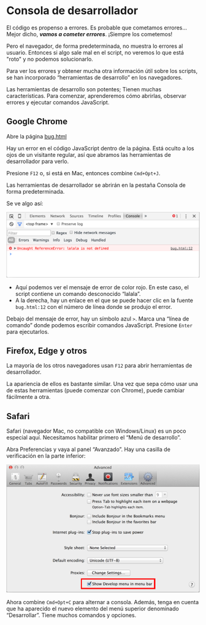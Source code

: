 # Consola de desarrollador

El código es propenso a errores. Es probable que cometamos errores... Mejor dicho, **_vamos a cometer errores_**. ¡Siempre los cometemos!

Pero el navegador, de forma predeterminada, no muestra lo errores al usuario. Entonces si algo sale mal en el script, no veremos lo que está "roto" y no podemos solucionarlo.

Para ver los errores y obtener mucha otra información útil sobre los scripts, se han incorporado “herramientas de desarrollo” en los navegadores.

Las herramientas de desarrollo son potentes; Tienen muchas características. Para comenzar, aprenderemos cómo abrirlas, observar errores y ejecutar comandos JavaScript.

## Google Chrome

Abre la página [bug.html](https://es.javascript.info/article/devtools/bug.html)

Hay un error en el código JavaScript dentro de la página. Está oculto a los ojos de un visitante regular, así que abramos las herramientas de desarrollador para verlo.

Presione `F12` o, si está en Mac, entonces combine `Cmd+Opt+J`.

Las herramientas de desarrollador se abrirán en la pestaña Consola de forma predeterminada.

Se ve algo así:

![imagen-lalala](../assets/images/devtools-lalala.png)

- Aquí podemos ver el mensaje de error de color rojo. En este caso, el script contiene un comando desconocido “lalala”.
- A la derecha, hay un enlace en el que se puede hacer clic en la fuente `bug.html:12` con el número de línea donde se produjo el error.

Debajo del mensaje de error, hay un símbolo azul `>`. Marca una “línea de comando” donde podemos escribir comandos JavaScript. Presione `Enter` para ejecutarlos.

## Firefox, Edge y otros

La mayoría de los otros navegadores usan `F12` para abrir herramientas de desarrollador.

La apariencia de ellos es bastante similar. Una vez que sepa cómo usar una de estas herramientas (puede comenzar con Chrome), puede cambiar fácilmente a otra.

## Safari

Safari (navegador Mac, no compatible con Windows/Linux) es un poco especial aquí. Necesitamos habilitar primero el “Menú de desarrollo”.

Abra Preferencias y vaya al panel “Avanzado”. Hay una casilla de verificación en la parte inferior:

![devtools-safari](../assets/images/devtools-safari.png)

Ahora combine `Cmd+Opt+C` para alternar a consola. Además, tenga en cuenta que ha aparecido el nuevo elemento del menú superior denominado “Desarrollar”. Tiene muchos comandos y opciones.
